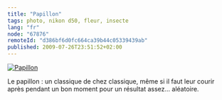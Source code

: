 ```yaml
---
title: "Papillon"
tags: photo, nikon d50, fleur, insecte
lang: "fr"
node: "67876"
remoteId: "d386bf6d0fc664ca39b44c05339439ab"
published: 2009-07-26T23:51:52+02:00
---
```

<a href="/images/papillon.jpg"><img loading="lazy" src="/images/660x/papillon.jpg" alt="Papillon">
</a>

Le papillon : un classique de chez classique, même si il faut leur courir après pendant un bon moment pour un résultat assez… aléatoire.

